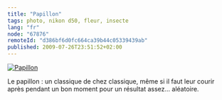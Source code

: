 ```yaml
---
title: "Papillon"
tags: photo, nikon d50, fleur, insecte
lang: "fr"
node: "67876"
remoteId: "d386bf6d0fc664ca39b44c05339439ab"
published: 2009-07-26T23:51:52+02:00
---
```

<a href="/images/papillon.jpg"><img loading="lazy" src="/images/660x/papillon.jpg" alt="Papillon">
</a>

Le papillon : un classique de chez classique, même si il faut leur courir après pendant un bon moment pour un résultat assez… aléatoire.

